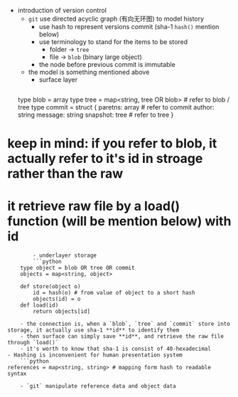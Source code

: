 - introduction of version control
	- `git` use directed acyclic graph (有向无环图) to model history
		- use hash to represent versions commit (sha-1 `hash()` mention below)
		- use terminology to stand for the items to be stored
			- folder -> `tree`
			- file -> `blob` (binary large object)
		- the node before previous commit is immutable
	- the model is something mentioned above
		- surface layer
      ```python 
	type blob = array<byte>
	type tree = map<string, tree OR blob> # refer to blob / tree
	type commit = struct {
		paretns: array<commit> # refer to commit
		author: string
		message: string
		snapshot: tree # refer to tree
	}
# keep in mind: if you refer to blob, it actually refer to it's id in stroage rather than the raw
# it retrieve raw file by a load() function (will be mention below) with id
```
		- underlayer storage
		```python
	type object = blob OR tree OR commit
	objects = map<string, object>

	def store(object o)
		id = hash(o) # from value of object to a short hash
		objects(id) = o
	def load(id)
		return objects[id]
```
		- the connection is, when a `blob`, `tree` and `commit` store into storage, it actually use sha-1 **id** to identify them
		- then surface can simply save **id**, and retrieve the raw file through `load()`
		- it's worth to know that sha-1 is consist of 40-hexadecimal
	- Hashing is inconvenient for human presentation system
		```python
	references = map<string, string> # mapping form hash to readable syntax 
```
	- `git` manipulate reference data and object data